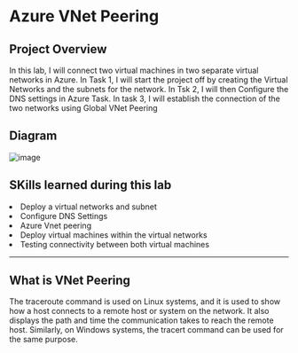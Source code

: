 <h1>Azure VNet Peering</h1>

<h2>Project Overview</h2>


<p>In this lab, I will connect two virtual machines in two separate virtual networks in Azure. In Task 1, I will start the project off by creating the Virtual Networks and the subnets for the network. In Tsk 2, I will then Configure the DNS settings in Azure Task. In task 3, I will establish the connection of the two networks using Global VNet Peering</p>

<h2>Diagram</h2>

![image](https://github.com/vladimirpierre/Azure_VNet_Peering/assets/63518876/b2f53ca1-54a5-491d-82bc-b0ea661593e9)

<h2>SKills learned during this lab</h2>

<li>Deploy a virtual networks and subnet</li>
<li>Configure DNS Settings </li>
<li>Azure Vnet peering</li>
<li>Deploy virtual machines within the virtual networks</li>
<li>Testing connectivity between both virtual machines</li>

-------------------------------------------------

<h2>What is VNet Peering </h2>

<p>The traceroute command is used on Linux systems, and it is used to show how a host connects to a remote host or system on the network. It also displays the path and time the communication takes to reach the remote host. Similarly, on Windows systems, the tracert command can be used for the same purpose. </p>


